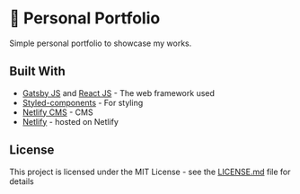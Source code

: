 # 🧾 Personal Portfolio

Simple personal portfolio to showcase my works.

## Built With

* [Gatsby JS](https://www.gatsbyjs.org/) and [React JS](https://reactjs.org/) - The web framework used
* [Styled-components](https://styled-components.com/) - For styling
* [Netlify CMS](https://www.netlifycms.org/) - CMS
* [Netlify](https://www.netlify.com/) - hosted on Netlify

## License

This project is licensed under the MIT License - see the [LICENSE.md](LICENSE.md) file for details
